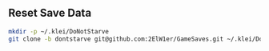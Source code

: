 ## Reset Save Data

``` bash
mkdir -p ~/.klei/DoNotStarve
git clone -b dontstarve git@github.com:2ElW1er/GameSaves.git ~/.klei/DoNotStarve
```

